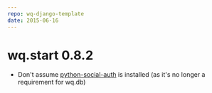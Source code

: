 ```yaml
---
repo: wq-django-template
date: 2015-06-16
---
```


# wq.start 0.8.2

- Don't assume [python-social-auth](https://psa.matiasaguirre.net/) is installed (as it's no longer a requirement for wq.db)
